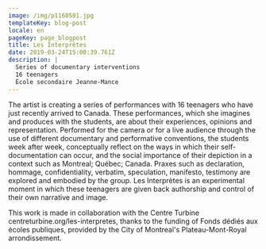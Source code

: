 ```yaml
---
image: /img/p1160591.jpg
templateKey: blog-post
locale: en
pageKey: page_blogpost
title: Les Interprètes
date: 2019-03-24T15:00:39.761Z
description: |
  Series of documentary interventions
  16 teenagers
  École secondaire Jeanne-Mance
---
```

The artist is creating a series of performances with 16 teenagers who have just recently arrived to Canada. These performances, which she imagines and produces with the students, are about their experiences, opinions and representation. Performed for the camera or for a live audience through the use of different documentary and performative conventions, the students week after week, conceptually reflect on the ways in which their self-documentation can occur, and the social importance of their depiction in a context such as Montreal; Québec; Canada. Praxes such as declaration, hommage, confidentiality, verbatim, speculation, manifesto, testimony are explored and embodied by the group. Les Interprètes is an experimental moment in which these teenagers are given back authorship and control of their own narrative and image. 



This work is made in collaboration with the Centre Turbine centreturbine.org/les-interpretes, thanks to the funding of Fonds dédiés aux écoles publiques, provided by the City of Montreal's Plateau-Mont-Royal arrondissement.
